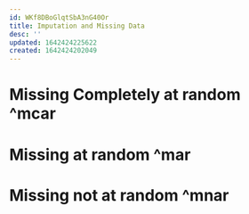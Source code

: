 ```yaml
---
id: WKf8DBoGlqtSbA3nG40Or
title: Imputation and Missing Data
desc: ''
updated: 1642424225622
created: 1642424202049
---
```



# Missing Completely at random ^mcar
# Missing at random ^mar
# Missing not at random ^mnar

